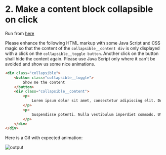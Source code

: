 # 2. Make a content block collapsible on click
Run from [here](collapsible-content-block.surge.sh) 

Please enhance the following HTML markup with some Java Script and CSS magic so that the content of the `collapsible__content div` is only displayed with a click on the `collapsible__toggle button`. Another click on the button shall hide the content again.
Please use Java Script only where it can't be avoided and show us some nice animations.

```html
<div class="collapsible">
    <button class="collapsible__toggle">
        Show me the content
    </button>
    <div class="collapsible__content">
        <p>
            Lorem ipsum dolor sit amet, consectetur adipiscing elit. Donec varius ante id mattis tempor. Suspendisse eu nisi dictum, venenatis diam vel, faucibus magna. Sed non purus nibh. Vivamus ultricies non tellus nec pharetra. Proin sollicitudin tincidunt egestas. Sed vitae elementum risus. Sed ac ultrices nisl, eu egestas augue. Donec vel tortor eu justo laoreet eleifend. Vestibulum ante ipsum primis in faucibus orci luctus et ultrices posuere cubilia Curae; Sed venenatis diam non sapien vulputate, sed porttitor nunc egestas. Ut placerat, arcu ut sodales tincidunt, libero ipsum viverra odio, et suscipit leo felis a velit. Quisque sed metus interdum, lacinia massa vitae, ultrices nulla. Aenean finibus tincidunt lobortis. Quisque et mauris nec ex luctus cursus. Phasellus sem tortor, fermentum quis urna ac, suscipit scelerisque mauris.
        </p>
        <p>
            Suspendisse potenti. Nulla vestibulum imperdiet commodo. Ut id tortor pulvinar, sodales lorem at, volutpat neque. Quisque tempor arcu arcu. Vivamus porttitor sit amet metus ultrices ullamcorper. Nulla rutrum cursus aliquet. Praesent sem quam, imperdiet eu mi non, aliquam sagittis purus. Sed interdum non libero nec placerat. Maecenas nec blandit ex, vel eleifend ligula. Aliquam sem massa, congue non massa sit amet, porttitor sollicitudin mauris. Integer lobortis laoreet justo id luctus. Aliquam quis commodo mi, sit amet accumsan ante. Cras in vulputate nisl.
        </p>
    </div>
</div>
```

Here is a Gif with expected animation:

![output](https://cloud.githubusercontent.com/assets/812240/23119300/f25ef3a6-f757-11e6-83f1-8971e7433363.gif)
